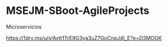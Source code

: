 # MSEJM-SBoot-AgileProjects
Microservicios

https://1drv.ms/u/s!Avtt1TrE9G3ya3uZ7GoCnpJ4I_E?e=D3MOGK
